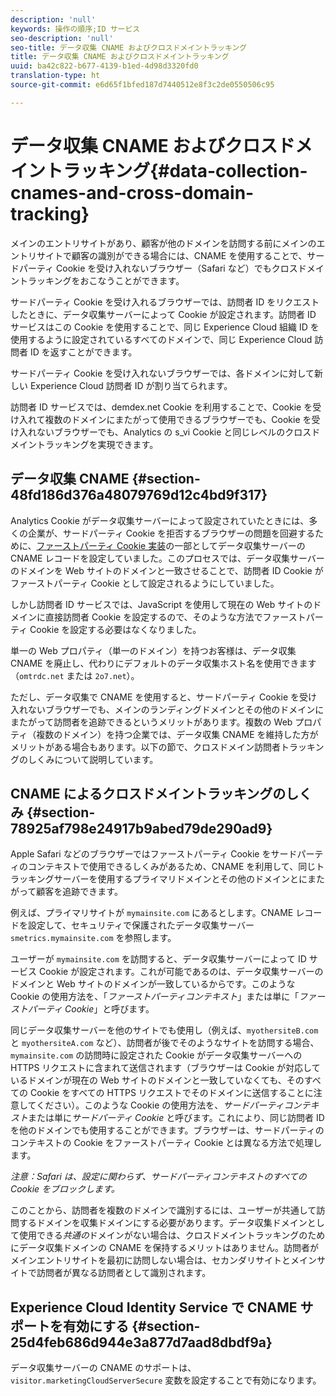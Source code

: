 ```yaml
---
description: 'null'
keywords: 操作の順序;ID サービス
seo-description: 'null'
seo-title: データ収集 CNAME およびクロスドメイントラッキング
title: データ収集 CNAME およびクロスドメイントラッキング
uuid: ba42c822-b677-4139-b1ed-4d98d3320fd0
translation-type: ht
source-git-commit: e6d65f1bfed187d7440512e8f3c2de0550506c95

---
```



# データ収集 CNAME およびクロスドメイントラッキング{#data-collection-cnames-and-cross-domain-tracking}

メインのエントリサイトがあり、顧客が他のドメインを訪問する前にメインのエントリサイトで顧客の識別ができる場合には、CNAME を使用することで、サードパーティ Cookie を受け入れないブラウザー（Safari など）でもクロスドメイントラッキングをおこなうことができます。

サードパーティ Cookie を受け入れるブラウザーでは、訪問者 ID をリクエストしたときに、データ収集サーバーによって Cookie が設定されます。訪問者 ID サービスはこの Cookie を使用することで、同じ Experience Cloud 組織 ID を使用するように設定されているすべてのドメインで、同じ Experience Cloud 訪問者 ID を返すことができます。

サードパーティ Cookie を受け入れないブラウザーでは、各ドメインに対して新しい Experience Cloud 訪問者 ID が割り当てられます。

訪問者 ID サービスでは、demdex.net Cookie を利用することで、Cookie を受け入れて複数のドメインにまたがって使用できるブラウザーでも、Cookie を受け入れないブラウザーでも、Analytics の s_vi Cookie と同じレベルのクロスドメイントラッキングを実現できます。

## データ収集 CNAME {#section-48fd186d376a48079769d12c4bd9f317}

Analytics Cookie がデータ収集サーバーによって設定されていたときには、多くの企業が、サードパーティ Cookie を拒否するブラウザーの問題を回避するために、[ファーストパーティ Cookie 実装](https://marketing.adobe.com/resources/help/ja_JP/whitepapers/first_party_cookies/)の一部としてデータ収集サーバーの CNAME レコードを設定していました。このプロセスでは、データ収集サーバーのドメインを Web サイトのドメインと一致させることで、訪問者 ID Cookie がファーストパーティ Cookie として設定されるようにしていました。

しかし訪問者 ID サービスでは、JavaScript を使用して現在の Web サイトのドメインに直接訪問者 Cookie を設定するので、そのような方法でファーストパーティ Cookie を設定する必要はなくなりました。

単一の Web プロパティ（単一のドメイン）を持つお客様は、データ収集 CNAME を廃止し、代わりにデフォルトのデータ収集ホスト名を使用できます（`omtrdc.net` または `2o7.net`）。

ただし、データ収集で CNAME を使用すると、サードパーティ Cookie を受け入れないブラウザーでも、メインのランディングドメインとその他のドメインにまたがって訪問者を追跡できるというメリットがあります。複数の Web プロパティ（複数のドメイン）を持つ企業では、データ収集 CNAME を維持した方がメリットがある場合もあります。以下の節で、クロスドメイン訪問者トラッキングのしくみについて説明しています。

## CNAME によるクロスドメイントラッキングのしくみ {#section-78925af798e24917b9abed79de290ad9}

Apple Safari などのブラウザーではファーストパーティ Cookie をサードパーティのコンテキストで使用できるしくみがあるため、CNAME を利用して、同じトラッキングサーバーを使用するプライマリドメインとその他のドメインとにまたがって顧客を追跡できます。

例えば、プライマリサイトが `mymainsite.com` にあるとします。CNAME レコードを設定して、セキュリティで保護されたデータ収集サーバー `smetrics.mymainsite.com` を参照します。

ユーザーが `mymainsite.com` を訪問すると、データ収集サーバーによって ID サービス Cookie が設定されます。これが可能であるのは、データ収集サーバーのドメインと Web サイトのドメインが一致しているからです。このような Cookie の使用方法を、「*ファーストパーティコンテキスト*」または単に「*ファーストパーティ Cookie*」と呼びます。

同じデータ収集サーバーを他のサイトでも使用し（例えば、`myothersiteB.com` と `myothersiteA.com` など）、訪問者が後でそのようなサイトを訪問する場合、`mymainsite.com` の訪問時に設定された Cookie がデータ収集サーバーへの HTTPS リクエストに含まれて送信されます（ブラウザーは Cookie が対応しているドメインが現在の Web サイトのドメインと一致していなくても、そのすべての Cookie をすべての HTTPS リクエストでそのドメインに送信することに注意してください）。このような Cookie の使用方法を、*サードパーティコンテキスト*&#x200B;または単に&#x200B;*サードパーティ Cookie* と呼びます。これにより、同じ訪問者 ID を他のドメインでも使用することができます。ブラウザーは、サードパーティのコンテキストの Cookie をファーストパーティ Cookie とは異なる方法で処理します。

*注意：Safari は、設定に関わらず、サードパーティコンテキストのすべての Cookie をブロックします。*

このことから、訪問者を複数のドメインで識別するには、ユーザーが共通して訪問するドメインを収集ドメインにする必要があります。データ収集ドメインとして使用できる&#x200B;*共通の*&#x200B;ドメインがない場合は、クロスドメイントラッキングのためにデータ収集ドメインの CNAME を保持するメリットはありません。訪問者がメインエントリサイトを最初に訪問しない場合は、セカンダリサイトとメインサイトで訪問者が異なる訪問者として識別されます。

## Experience Cloud Identity Service で CNAME サポートを有効にする {#section-25d4feb686d944e3a877d7aad8dbdf9a}

データ収集サーバーの CNAME のサポートは、`visitor.marketingCloudServerSecure` 変数を設定することで有効になります。
